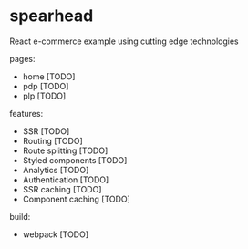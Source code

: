 # spearhead
React e-commerce example using cutting edge technologies

pages:

* home [TODO]
* pdp [TODO]
* plp [TODO]

features:
* SSR [TODO]
* Routing [TODO]
* Route splitting [TODO]
* Styled components [TODO]
* Analytics [TODO]
* Authentication [TODO]
* SSR caching [TODO]
* Component caching [TODO]

build: 
* webpack [TODO]
